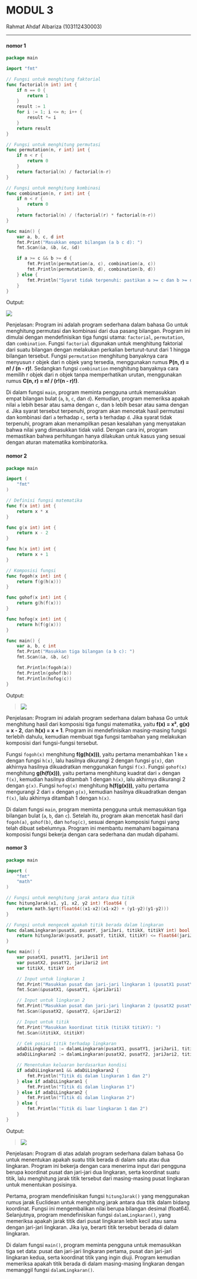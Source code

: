 # MODUL 3

Rahmat Ahdaf Albariza (103112430003)
___
#### **nomor 1**
```go
package main

import "fmt"

// Fungsi untuk menghitung faktorial
func factorial(n int) int {
	if n == 0 {
		return 1
	}
	result := 1
	for i := 1; i <= n; i++ {
		result *= i
	}
	return result
}

// Fungsi untuk menghitung permutasi
func permutation(n, r int) int {
	if n < r {
		return 0
	}
	return factorial(n) / factorial(n-r)
}

// Fungsi untuk menghitung kombinasi
func combination(n, r int) int {
	if n < r {
		return 0
	}
	return factorial(n) / (factorial(r) * factorial(n-r))
}

func main() {
	var a, b, c, d int
	fmt.Print("Masukkan empat bilangan (a b c d): ")
	fmt.Scan(&a, &b, &c, &d)

	if a >= c && b >= d {
		fmt.Println(permutation(a, c), combination(a, c))
		fmt.Println(permutation(b, d), combination(b, d))
	} else {
		fmt.Println("Syarat tidak terpenuhi: pastikan a >= c dan b >= d")
	}
}
```
Output:

![](Output/nomor1.png)

Penjelasan:
Program ini adalah program sederhana dalam bahasa Go untuk menghitung permutasi dan kombinasi dari dua pasang bilangan. Program ini dimulai dengan mendefinisikan tiga fungsi utama: `factorial`, `permutation`, dan `combination`. Fungsi `factorial` digunakan untuk menghitung faktorial dari suatu bilangan dengan melakukan perkalian berturut-turut dari 1 hingga bilangan tersebut. Fungsi `permutation` menghitung banyaknya cara menyusun r objek dari n objek yang tersedia, menggunakan rumus **P(n, r) = n! / (n - r)!**. Sedangkan fungsi `combination` menghitung banyaknya cara memilih r objek dari n objek tanpa memperhatikan urutan, menggunakan rumus **C(n, r) = n! / (r!(n - r)!)**.

Di dalam fungsi `main`, program meminta pengguna untuk memasukkan empat bilangan bulat (`a`, `b`, `c`, dan `d`). Kemudian, program memeriksa apakah nilai `a` lebih besar atau sama dengan `c`, dan `b` lebih besar atau sama dengan `d`. Jika syarat tersebut terpenuhi, program akan mencetak hasil permutasi dan kombinasi dari `a` terhadap `c`, serta `b` terhadap `d`. Jika syarat tidak terpenuhi, program akan menampilkan pesan kesalahan yang menyatakan bahwa nilai yang dimasukkan tidak valid. Dengan cara ini, program memastikan bahwa perhitungan hanya dilakukan untuk kasus yang sesuai dengan aturan matematika kombinatorika.


#### **nomor 2**
```go
package main

import (
	"fmt"
)

// Definisi fungsi matematika
func f(x int) int {
	return x * x
}

func g(x int) int {
	return x - 2
}

func h(x int) int {
	return x + 1
}

// Komposisi fungsi
func fogoh(x int) int {
	return f(g(h(x)))
}

func gohof(x int) int {
	return g(h(f(x)))
}

func hofog(x int) int {
	return h(f(g(x)))
}

func main() {
	var a, b, c int
	fmt.Print("Masukkan tiga bilangan (a b c): ")
	fmt.Scan(&a, &b, &c)

	fmt.Println(fogoh(a))
	fmt.Println(gohof(b))
	fmt.Println(hofog(c))
}
```
Output:

>![](Output/nomor2.png)

Penjelasan:
Program ini adalah program sederhana dalam bahasa Go untuk menghitung hasil dari komposisi tiga fungsi matematika, yaitu **f(x) = x²**, **g(x) = x - 2**, dan **h(x) = x + 1**. Program ini mendefinisikan masing-masing fungsi terlebih dahulu, kemudian membuat tiga fungsi tambahan yang melakukan komposisi dari fungsi-fungsi tersebut.

Fungsi `fogoh(x)` menghitung **f(g(h(x)))**, yaitu pertama menambahkan 1 ke `x` dengan fungsi `h(x)`, lalu hasilnya dikurangi 2 dengan fungsi `g(x)`, dan akhirnya hasilnya dikuadratkan menggunakan fungsi `f(x)`. Fungsi `gohof(x)` menghitung **g(h(f(x)))**, yaitu pertama menghitung kuadrat dari `x` dengan `f(x)`, kemudian hasilnya ditambah 1 dengan `h(x)`, lalu akhirnya dikurangi 2 dengan `g(x)`. Fungsi `hofog(x)` menghitung **h(f(g(x)))**, yaitu pertama mengurangi 2 dari `x` dengan `g(x)`, kemudian hasilnya dikuadratkan dengan `f(x)`, lalu akhirnya ditambah 1 dengan `h(x)`.

Di dalam fungsi `main`, program meminta pengguna untuk memasukkan tiga bilangan bulat (`a`, `b`, dan `c`). Setelah itu, program akan mencetak hasil dari `fogoh(a)`, `gohof(b)`, dan `hofog(c)`, sesuai dengan komposisi fungsi yang telah dibuat sebelumnya. Program ini membantu memahami bagaimana komposisi fungsi bekerja dengan cara sederhana dan mudah dipahami.


#### **nomor 3**
```go
package main

import (
	"fmt"
	"math"
)

// Fungsi untuk menghitung jarak antara dua titik
func hitungJarak(x1, y1, x2, y2 int) float64 {
	return math.Sqrt(float64((x1-x2)(x1-x2) + (y1-y2)(y1-y2)))
}

// Fungsi untuk mengecek apakah titik berada dalam lingkaran
func dalamLingkaran(pusatX, pusatY, jariJari, titikX, titikY int) bool {
	return hitungJarak(pusatX, pusatY, titikX, titikY) <= float64(jariJari)
}

func main() {
	var pusatX1, pusatY1, jariJari1 int
	var pusatX2, pusatY2, jariJari2 int
	var titikX, titikY int

	// Input untuk lingkaran 1
	fmt.Print("Masukkan pusat dan jari-jari lingkaran 1 (pusatX1 pusatY1 jariJari1): ")
	fmt.Scan(&pusatX1, &pusatY1, &jariJari1)

	// Input untuk lingkaran 2
	fmt.Print("Masukkan pusat dan jari-jari lingkaran 2 (pusatX2 pusatY2 jariJari2): ")
	fmt.Scan(&pusatX2, &pusatY2, &jariJari2)

	// Input untuk titik
	fmt.Print("Masukkan koordinat titik (titikX titikY): ")
	fmt.Scan(&titikX, &titikY)

	// Cek posisi titik terhadap lingkaran
	adaDiLingkaran1 := dalamLingkaran(pusatX1, pusatY1, jariJari1, titikX, titikY)
	adaDiLingkaran2 := dalamLingkaran(pusatX2, pusatY2, jariJari2, titikX, titikY)

	// Menentukan keluaran berdasarkan kondisi
	if adaDiLingkaran1 && adaDiLingkaran2 {
		fmt.Println("Titik di dalam lingkaran 1 dan 2")
	} else if adaDiLingkaran1 {
		fmt.Println("Titik di dalam lingkaran 1")
	} else if adaDiLingkaran2 {
		fmt.Println("Titik di dalam lingkaran 2")
	} else {
		fmt.Println("Titik di luar lingkaran 1 dan 2")
	}
}
```
Output:

>![](Output/nomor3.png)

Penjelasan:
Program di atas adalah program sederhana dalam bahasa Go untuk menentukan apakah suatu titik berada di dalam satu atau dua lingkaran. Program ini bekerja dengan cara menerima input dari pengguna berupa koordinat pusat dan jari-jari dua lingkaran, serta koordinat suatu titik, lalu menghitung jarak titik tersebut dari masing-masing pusat lingkaran untuk menentukan posisinya.

Pertama, program mendefinisikan fungsi `hitungJarak()` yang menggunakan rumus jarak Euclidean untuk menghitung jarak antara dua titik dalam bidang koordinat. Fungsi ini mengembalikan nilai berupa bilangan desimal (float64). Selanjutnya, program mendefinisikan fungsi `dalamLingkaran()`, yang memeriksa apakah jarak titik dari pusat lingkaran lebih kecil atau sama dengan jari-jari lingkaran. Jika iya, berarti titik tersebut berada di dalam lingkaran.

Di dalam fungsi `main()`, program meminta pengguna untuk memasukkan tiga set data: pusat dan jari-jari lingkaran pertama, pusat dan jari-jari lingkaran kedua, serta koordinat titik yang ingin diuji. Program kemudian memeriksa apakah titik berada di dalam masing-masing lingkaran dengan memanggil fungsi `dalamLingkaran()`.